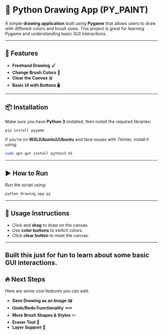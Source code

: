 # 🎨 Python Drawing App (PY_PAINT)

A simple **drawing application** built using **Pygame** that allows users to draw with different colors and brush sizes. This project is great for learning Pygame and understanding basic GUI interactions.

---

## 🚀 Features
- **Freehand Drawing** 🖌️
- **Change Brush Colors** 🎨
- **Clear the Canvas** 🗑️
- **Basic UI with Buttons** 🖥️

---

## 📦 Installation
Make sure you have **Python 3** installed, then install the required libraries:

```bash
pip install pygame
```

If you're on **WSL(Ubuntu)/Ubuntu** and face issues with Tkinter, install it using:

```bash
sudo apt-get install python3-tk
```

---

## ▶️ How to Run
Run the script using:

```bash
python drawing_app.py
```

---

## 🎯 Usage Instructions
- Click and **drag** to draw on the canvas.
- Use **color buttons** to switch colors.
- Click **clear button** to reset the canvas.

---
Built this just for fun to learn about some basic GUI interactions.
---

## 🔥 Next Steps
Here are some cool features you can add:
- **Save Drawing as an Image** 🖼️
- **Undo/Redo Functionality** ⏪⏩
- **More Brush Shapes & Styles** ✏️
- **Eraser Tool** 🧽
- **Layer Support** 📂
